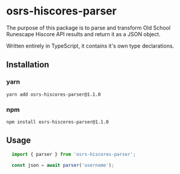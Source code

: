 # osrs-hiscores-parser

The purpose of this package is to parse and transform Old School Runescape Hiscore API results and return it as a JSON object.

Written entirely in TypeScript, it contains it's own type declarations.

## Installation

### yarn

```shell
yarn add osrs-hiscores-parser@1.1.0
```
### npm

```shell
npm install osrs-hiscores-parser@1.1.0
```

## Usage

```typescript
  import { parser } from 'osrs-hiscores-parser';

  const json = await parser('username');
```
